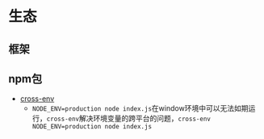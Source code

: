 # 生态

## 框架

## npm包

* [cross-env](https://www.npmjs.com/package/cross-env)
  * `NODE_ENV=production node index.js`在window环境中可以无法如期运行，`cross-env`解决环境变量的跨平台的问题，`cross-env NODE_ENV=production node index.js`